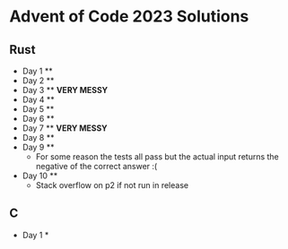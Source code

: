 # Advent of Code 2023 Solutions
## Rust
- Day 1 **
- Day 2 **
- Day 3 ** **VERY MESSY**
- Day 4 **
- Day 5 **
- Day 6 **
- Day 7 ** **VERY MESSY**
- Day 8 **
- Day 9 **
    - For some reason the tests all pass but the actual input returns the negative of the correct answer :(
- Day 10 **
    - Stack overflow on p2 if not run in release
## C
- Day 1 *
